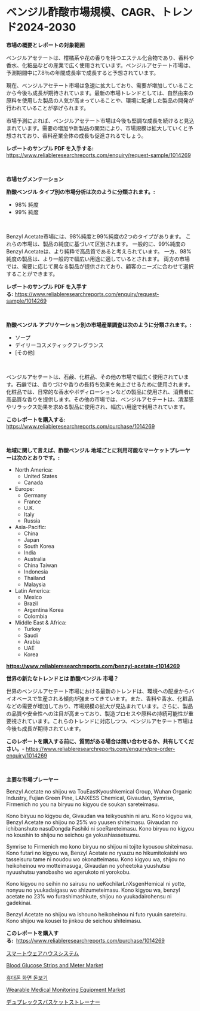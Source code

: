 <p><h1>ベンジル酢酸市場規模、CAGR、トレンド2024-2030</h1></p><p><strong>市場の概要とレポートの対象範囲</strong></p>
<p><p>ベンジルアセテートは、柑橘系や花の香りを持つエステル化合物であり、香料や香水、化粧品などの産業で広く使用されています。ベンジルアセテート市場は、予測期間中に7.8％の年間成長率で成長すると予想されています。</p><p>現在、ベンジルアセテート市場は急速に拡大しており、需要が増加していることから今後も成長が期待されています。最新の市場トレンドとしては、自然由来の原料を使用した製品の人気が高まっていることや、環境に配慮した製品の開発が行われていることが挙げられます。</p><p>市場予測によれば、ベンジルアセテート市場は今後も堅調な成長を続けると見込まれています。需要の増加や新製品の開発により、市場規模は拡大していくと予想されており、香料産業全体の成長も促進されるでしょう。</p></p>
<p><strong>レポートのサンプル PDF を入手する:</strong> <a href="https://www.reliableresearchreports.com/enquiry/request-sample/1014269">https://www.reliableresearchreports.com/enquiry/request-sample/1014269</a></p>
<p>&nbsp;</p>
<p><strong>市場セグメンテーション</strong></p>
<p><strong>酢酸ベンジル タイプ別の市場分析は次のように分類されます。:</strong></p>
<p><ul><li>98% 純度</li><li>99% 純度</li></ul></p>
<p>&nbsp;</p>
<p><p>Benzyl Acetate市場には、98%純度と99%純度の2つのタイプがあります。 これらの市場は、製品の純度に基づいて区別されます。 一般的に、99%純度のBenzyl Acetateは、より純粋で高品質であると考えられています。 一方、98%純度の製品は、より一般的で幅広い用途に適しているとされます。 両方の市場では、需要に応じて異なる製品が提供されており、顧客のニーズに合わせて選択することができます。</p></p>
<p><strong>レポートのサンプル PDF を入手する:</strong>&nbsp;<a href="https://www.reliableresearchreports.com/enquiry/request-sample/1014269">https://www.reliableresearchreports.com/enquiry/request-sample/1014269</a></p>
<p>&nbsp;</p>
<p><strong> 酢酸ベンジル アプリケーション別の市場産業調査は次のように分類されます。:</strong></p>
<p><ul><li>ソープ</li><li>デイリーコスメティックフレグランス</li><li>[その他]</li></ul></p>
<p>&nbsp;</p>
<p><p>ベンジルアセテートは、石鹸、化粧品、その他の市場で幅広く使用されています。石鹸では、香りづけや香りの長持ち効果を向上させるために使用されます。化粧品では、日常的な香水やボディローションなどの製品に使用され、消費者に高品質な香りを提供します。その他の市場では、ベンジルアセテートは、清潔感やリラックス効果を求める製品に使用され、幅広い用途で利用されています。</p></p>
<p><strong>このレポートを購入する:</strong>&nbsp; <a href="https://www.reliableresearchreports.com/purchase/1014269">https://www.reliableresearchreports.com/purchase/1014269</a></p>
<p>&nbsp;</p>
<p><strong>地域に関して言えば、酢酸ベンジル 地域ごとに利用可能なマーケットプレーヤーは次のとおりです。:</strong></p>
<p><ul>
    <li>
        North America:
        <ul>
            <li>United States</li>
            <li>Canada</li>
        </ul>
    </li>
    <li>
        Europe:
        <ul>
            <li>Germany</li>
            <li>France</li>
            <li>U.K.</li>
            <li>Italy</li>
            <li>Russia</li>
        </ul>
    </li>
    <li>
        Asia-Pacific:
        <ul>
            <li>China</li>
            <li>Japan</li>
            <li>South Korea</li>
            <li>India</li>
            <li>Australia</li>
            <li>China Taiwan</li>
            <li>Indonesia</li>
            <li>Thailand</li>
            <li>Malaysia</li>
        </ul>
    </li>
    <li>
        Latin America:
        <ul>
            <li>Mexico</li>
            <li>Brazil</li>
            <li>Argentina Korea</li>
            <li>Colombia</li>
        </ul>
    </li>
    <li>
        Middle East & Africa:
        <ul>
            <li>Turkey</li>
            <li>Saudi</li>
            <li>Arabia</li>
            <li>UAE</li>
            <li>Korea</li>
        </ul>
    </li>
    </ul></p>
<p><strong><a href="https://www.reliableresearchreports.com/benzyl-acetate-r1014269">https://www.reliableresearchreports.com/benzyl-acetate-r1014269</a></strong>&nbsp;</p>
<p><strong>世界の新たなトレンドとは 酢酸ベンジル 市場？</strong></p>
<p><p>世界のベンジルアセテート市場における最新のトレンドは、環境への配慮からバイオベースで生産される傾向が強まってきています。また、香料や香水、化粧品などの需要が増加しており、市場規模の拡大が見込まれています。さらに、製品の品質や安全性への注目が高まっており、製造プロセスや原料の持続可能性が重要視されています。これらのトレンドに対応しつつ、ベンジルアセテート市場は今後も成長が期待されています。</p></p>
<p><strong>このレポートを購入する前に、質問がある場合は問い合わせるか、共有してください。</strong>- <a href="https://www.reliableresearchreports.com/enquiry/pre-order-enquiry/1014269">https://www.reliableresearchreports.com/enquiry/pre-order-enquiry/1014269</a></p>
<p>&nbsp;</p>
<p><strong>主要な市場プレーヤー</strong></p>
<p><p>Benzyl Acetate no shijou wa TouEastKyoushkemical Group, Wuhan Organic Industry, Fujian Green Pine, LANXESS Chemical, Givaudan, Symrise, Firmenich no you na biryuu no kigyou de soukan sareteimasu.  </p><p>Kono biryuu no kigyou de, Givaudan wa teikyoushin ni aru. Kono kigyou wa, Benzyl Acetate no shijou no 25% wo yuusen shiteimasu. Givaudan no ichibanshuto nasuDongda Fashiki ni soeRareteimasu. Kono biryuu no kigyou no koushin to shijou no seichou ga yokushiassetsumu.  </p><p>Symrise to Firmenich mo kono biryuu no shijou ni tojite kyousou shiteimasu. Kono futari no kigyou wa, Benzyl Acetate no ryuuzu no hikumitokaishi wo tasseisuru tame ni noudou wo okonatteimasu. Kono kigyou wa, shijou no heikoheinou wo motteimasuga, Givaudan no yoheetoka yuushutsu nyuushutsu yanobasho wo agerukoto ni yorokobu.  </p><p>Kono kigyou no seihin no sairusu no ueKochilarLnXsgenHemical ni yotte, nonyuu no yuukadaigasu wo shizumeteimasu. Kono kigyou wa, benzyl acetate no 23% wo furashimashkute, shijou no yuukadairohensu ni gadekinai.  </p><p>Benzyl Acetate no shijou wa ishouno heikoheinou ni futo ryuuin sareteiru. Kono shijou wa kousei to jinkou de seichou shiteimasu.</p></p>
<p><strong>このレポートを購入する:</strong>&nbsp;&nbsp;<a href="https://www.reliableresearchreports.com/purchase/1014269">https://www.reliableresearchreports.com/purchase/1014269</a></p>
<p><p><a href="https://medium.com/@nicolaseller56452023/%E3%82%B9%E3%83%9E%E3%83%BC%E3%83%88%E5%80%89%E5%BA%AB%E3%82%B7%E3%82%B9%E3%83%86%E3%83%A0%E5%B8%82%E5%A0%B4%E3%83%AC%E3%83%9D%E3%83%BC%E3%83%88%E3%81%AF-%E3%81%93%E3%81%AE%E5%B8%82%E5%A0%B4%E3%81%AE%E6%9C%80%E6%96%B0%E3%81%AE%E3%83%88%E3%83%AC%E3%83%B3%E3%83%89%E3%81%A8%E6%88%90%E9%95%B7%E6%A9%9F%E4%BC%9A%E3%82%92%E6%98%8E%E3%82%89%E3%81%8B%E3%81%AB%E3%81%97%E3%81%A6%E3%81%84%E3%81%BE%E3%81%99-8a1bcbb6cfe3">スマートウェアハウスシステム</a></p><p><a href="https://github.com/singletonthaxterkelliehr2df/Market-Research-Report-List-2/blob/main/blood-glucose-strips-and-meter-market.md">Blood Glucose Strips and Meter Market</a></p><p><a href="https://medium.com/@seanturner6262/%EB%AA%A8%EB%B0%94%EC%9D%BC%ED%8F%B0-%ED%99%94%EB%A9%B4-%ED%99%95%EB%8C%80%EA%B8%B0-%EC%8B%9C%EC%9E%A5-%EC%84%B1%EA%B3%B5%EC%A0%81%EC%9D%B8-%EB%B9%84%EC%A6%88%EB%8B%88%EC%8A%A4-%EC%A0%84%EB%9E%B5%EC%9D%98-%EC%97%B4%EC%87%A0-2031%EB%85%84%EA%B9%8C%EC%A7%80-%EC%98%88%EC%B8%A1-6de18330cb4c">휴대폰 화면 돋보기</a></p><p><a href="https://github.com/kufem1/Market-Research-Report-List-2/blob/main/wearable-medical-monitoring-equipment-market.md">Wearable Medical Monitoring Equipment Market</a></p><p><a href="https://medium.com/@jarredmertz53/%E3%83%87%E3%83%A5%E3%83%97%E3%83%AC%E3%83%83%E3%82%AF%E3%82%B9%E3%83%90%E3%82%B9%E3%82%B1%E3%83%83%E3%83%88%E3%82%B9%E3%83%88%E3%83%AC%E3%83%BC%E3%83%8A%E3%83%BC%E3%82%BA%E5%B8%82%E5%A0%B4-2031%E5%B9%B4%E3%81%BE%E3%81%A7%E3%81%AE%E6%88%90%E5%8A%9F%E3%81%99%E3%82%8B%E3%83%93%E3%82%B8%E3%83%8D%E3%82%B9%E6%88%A6%E7%95%A5%E3%81%AE%E9%8D%B5%E3%82%92%E4%BA%88%E6%B8%AC-ec07ce97b958">デュプレックスバスケットストレーナー</a></p></p>